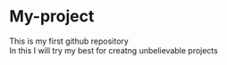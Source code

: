 # My-project
This is my first github repository
<br>
In this I will try my best for creatng unbelievable projects
